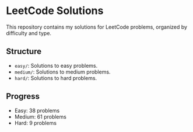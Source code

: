# LeetCode Solutions
This repository contains my solutions for LeetCode problems, organized by difficulty and type.

## Structure
- `easy/`: Solutions to easy problems.
- `medium/`: Solutions to medium problems.
- `hard/`: Solutions to hard problems.

## Progress
- Easy: 38 problems
- Medium: 61 problems
- Hard: 9 problems
